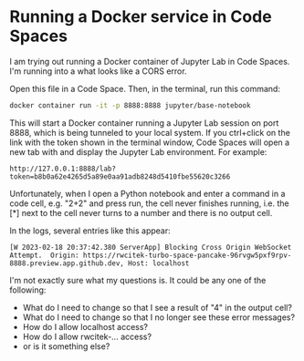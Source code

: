 # Running a Docker service in Code Spaces

I am trying out running a Docker container of Jupyter Lab in Code Spaces.  I'm running into a what looks like a CORS error.

Open this file in a Code Space.  Then, in the terminal, run this command:
```bash
docker container run -it -p 8888:8888 jupyter/base-notebook
```

This will start a Docker container running a Jupyter Lab session on port 8888, which is being tunneled to your local system.  If you ctrl+click on the link with the token shown in the terminal window, Code Spaces will open a new tab with and display the Jupyter Lab environment.  For example:

```
http://127.0.0.1:8888/lab?token=b8b0a62e4265d5a89e0aa91adb8248d5410fbe55620c3266
```

Unfortunately, when I open a Python notebook and enter a command in a code cell, e.g. "2+2" and press run, the cell never finishes running, i.e. the [*] next to the cell never turns to a number and there is no output cell.

In the logs, several entries like this appear:
```
[W 2023-02-18 20:37:42.380 ServerApp] Blocking Cross Origin WebSocket Attempt.  Origin: https://rwcitek-turbo-space-pancake-96rvgw5pxf9rpv-8888.preview.app.github.dev, Host: localhost
```

I'm not exactly sure what my questions is.  It could be any one of the following:
- What do I need to change so that I see a result of "4" in the output cell?
- What do I need to change so that I no longer see these error messages?
- How do I allow localhost access?
- How do I allow rwcitek-... access?
- or is it something else?

